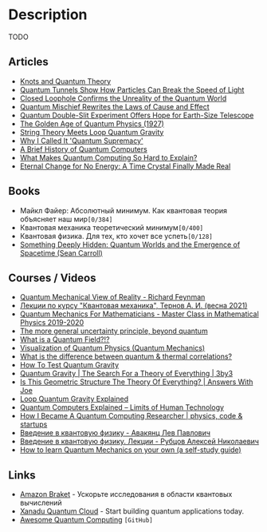 # Description

TODO


## Articles

- [Knots and Quantum Theory](https://www.ias.edu/ideas/2011/witten-knots-quantum-theory)
- [Quantum Tunnels Show How Particles Can Break the Speed of Light](https://www.quantamagazine.org/quantum-tunnel-shows-particles-can-break-the-speed-of-light-20201020/)
- [Closed Loophole Confirms the Unreality of the Quantum World](https://www.quantamagazine.org/closed-loophole-confirms-the-unreality-of-the-quantum-world-20180725/)
- [Quantum Mischief Rewrites the Laws of Cause and Effect](https://www.quantamagazine.org/quantum-mischief-rewrites-the-laws-of-cause-and-effect-20210311/)
- [Quantum Double-Slit Experiment Offers Hope for Earth-Size Telescope](https://www.quantamagazine.org/famous-quantum-experiment-offers-hope-for-earth-size-telescope-20210505/)
- [The Golden Age of Quantum Physics (1927)](https://www.privatdozent.co/p/the-golden-age-of-quantum-physics-ff7)
- [String Theory Meets Loop Quantum Gravity](https://www.quantamagazine.org/string-theory-meets-loop-quantum-gravity-20160112)
- [Why I Called It 'Quantum Supremacy'](https://www.quantamagazine.org/john-preskill-explains-quantum-supremacy-20191002/)
- [A Brief History of Quantum Computers](https://thecomputation.com/2020/03/19/brief-history-of-quantum-computing.html)
- [What Makes Quantum Computing So Hard to Explain?](https://www.quantamagazine.org/why-is-quantum-computing-so-hard-to-explain-20210608/)
- [Eternal Change for No Energy: A Time Crystal Finally Made Real](https://www.quantamagazine.org/first-time-crystal-built-using-googles-quantum-computer-20210730/)


## Books

- Майкл Файер: Абсолютный минимум. Как квантовая теория объясняет наш мир`[0/384]`
- Квантовая механика теоретический минимум`[0/400]`
- Квантовая физика. Для тех, кто хочет все успеть`[0/128]`
- [Something Deeply Hidden: Quantum Worlds and the Emergence of Spacetime (Sean Carroll)](https://www.goodreads.com/book/show/44065062)


## Courses / Videos

- [Quantum Mechanical View of Reality - Richard Feynman](https://youtube.com/playlist?list=PLW_HsOU6YZRkdhFFznHNEfua9NK3deBQy)
- [Лекции по курсу "Квантовая механика", Тернов А. И. (весна 2021)](https://youtube.com/playlist?list=PLthfp5exSWEpsV0TcHLpezrS6oXssHNds)
- [Quantum Mechanics For Mathematicians - Master Class in Mathematical Physics 2019-2020](https://youtube.com/playlist?list=PLqX5gFCSJtMBA62lNda_l5jRV09LklQ0s)
- [The more general uncertainty principle, beyond quantum](https://youtu.be/MBnnXbOM5S4)
- [What is a Quantum Field?!?](https://youtu.be/Y7Ac8zKTD-E)
- [Visualization of Quantum Physics (Quantum Mechanics)](https://youtu.be/p7bzE1E5PMY)
- [What is the difference between quantum & thermal correlations?](https://youtu.be/xPc7L_mDkeM)
- [How To Test Quantum Gravity](https://youtu.be/HKtFU2Pxnm0)
- [Quantum Gravity | The Search For a Theory of Everything | 3by3](https://youtu.be/d-86tNCSJsg)
- [Is This Geometric Structure The Theory Of Everything? | Answers With Joe](https://youtu.be/Rqu_uV-gIcU)
- [Loop Quantum Gravity Explained](https://youtu.be/L2suMPiuog4)
- [Quantum Computers Explained – Limits of Human Technology](https://youtu.be/JhHMJCUmq28)
- [How I Became A Quantum Computing Researcher | physics, code & startups](https://youtu.be/3BXZxh6rVlE)
- [Введение в квантовую физику - Авакянц Лев Павлович](https://youtube.com/playlist?list=PLcsjsqLLSfNDAU_IXe0w1Kf2w9wbtEFR8)
- [Введение в квантовую физику. Лекции - Рубцов Алексей Николаевич](https://youtube.com/playlist?list=PLcsjsqLLSfNDqvcsTsKJM1Ee6V8Aaobl0)
- [How to learn Quantum Mechanics on your own (a self-study guide)](https://youtu.be/Rs572Cf4zkk)


## Links

- [Amazon Braket](https://aws.amazon.com/ru/braket/) - Ускорьте исследования в области квантовых вычислений
- [Xanadu Quantum Cloud](https://www.xanadu.ai/) - Start building quantum applications today.
- [Awesome Quantum Computing](https://github.com/desireevl/awesome-quantum-computing) `[GitHub]`
